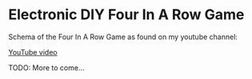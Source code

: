 # Electronic DIY Four In A Row Game


Schema of the Four In A Row Game as found on my youtube channel:

[YouTube video](http://www.youtube.com/c/LeonvandenBeukel)



TODO: More to come...
